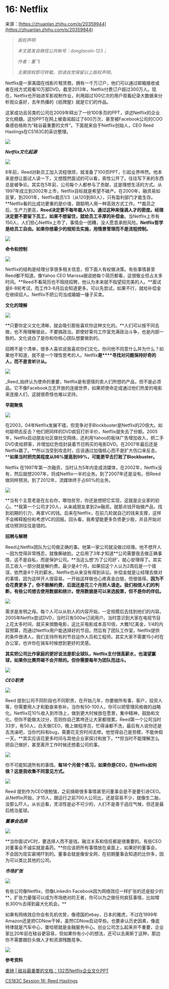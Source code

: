 # 16: Netflix

来源：[https://zhuanlan.zhihu.com/p/20359944](https://zhuanlan.zhihu.com/p/20359944)

> _版权声明_
> 
> _本文首发自微信公共帐号：donglaoshi-123；_
> 
> _作者：董飞_
> 
> _无需授权即可转载，但请自觉保留以上版权声明。_

Netflix是一家美国在线影片租赁商，拥有一千万订户，他们可以通过邮箱接收或者在线方式观看10万部DVD。截至2013年，Netflix付费订户超过300万人。现在，Netflix也开始进军影视制作业，利用超过100亿次的用户观看纪录大数据来分析观众喜好，去年热播的《纸牌屋》就是它们的作品。

这家成功且另类的公司在2009年释出了一份100多页的PPT，讲述Netflix的企业文化精髓。这份PPT在网上被查阅超过了600万次，甚至被Facebook公司的COO桑德伯格称为“硅谷最重要的文件”。下面就来自于Netflix创始人，CEO Reed Hastings在CS183C的采访整理。

![](img/f6df44b21ef1b93bc3ed691d4abba01e.jpg)

_**Netflix文化起源**_

![](img/18cdf7b15252f2feb4f4bfbad768e79f.jpg)

8年前，Reed对新员工加入流程很烦，就准备了100页PPT，引起业界哗然。他本来是想让面试人读一下，又想既然面试的可以看，索性公开了。往往写下来的东西总是被争论。其实在5年前，公司每个人都参与了贡献，这是理想生活的方式。从1997年成立到2002年上市，Netflix目标就是希望不破产。在2000年，融资易如反掌，到2001年，Netflix裁员1/3（从120到80人），只有盈利部门才能生存。**Netflix看的比成功更重的是价值，跟聪明人用一种高效方式工作。**裁员之后，生产力更高，**Reed决定要不每年裁人1/3。通过这种来强调人才的密度。经理决定要不要留下员工，如果不想留住，就给员工丰厚的补偿金**。当Netflix上市有150人，人们担心Netflix上市了，事情会一团糟，没人愿意承担风险。**Netflix哲学是给员工自由。如果你想最少的规矩去实施，用情景管理而不是流程控制。**

![](img/be3569ecb888f1b780ead09bdc89eb1e.jpg)

**命令和控制**

![](img/f9a0538923ed5c77c2f5ea8758135f82.jpg)

Netflix的结构是经理分享很多相关信息，但下面人有权做决策。有些事情甚至Reed都不知道。像Yahoo CEO Marissa据说她每个简历都看，这很敬业但占太多时间。**Reed不看简历也不阻挠招聘，他认为本来就不指望招完美的人。**面试是6-8轮考试，而工作3-6月后会知道更多。可以先尝试，如果不行，就给补偿金在继续招人。Netflix不把公司当成婚姻一锤子买卖。

**文化的理解**

![](img/381816e304af67da77725d81b64b4199.jpg)

**只要你定义文化清晰，就会吸引那些喜欢你这种文化的。**人们可以按不同去做，也不用理解彼此，不要搞政治。即使好莱坞工作室充满政治斗争，也是内部一致的。文化说白了是你和你核心团队想要做到的。

招聘不是个清单，很多人喜欢说我喜欢你们文化。你问他不同意什么并为什么？如果他不知道，就不是一个理性思考的人。Netflix**是****寻找对问题保持好奇的人，而不是言听计从。**

![](img/28beab19e36871e953d1fb09a06e8aea.jpg)

_Reed_始终认为使命的重要，Netflix是有感情的卖人们所想的产品，但不是必须品。它不像Facebook立志开放的连接世界，如果把使命定成通过他们热爱的电影来连接人们，这就很奇怪也难以坚持。

**早期聚焦**

![](img/8914c556e599d0b7d02e8d1abaaf5b8d.jpg)

在2003，04年Netflix发展不错，但竞争对手Blockbuster是Netflix的20倍大。如何聪明去反击？他们把同样的DVD疯狂打折半价，Netflix就失去了份额。2005年，Netflix启动朋友社区做社交网络，还利用Yahoo的板块广告增加收入，把二手DVD卖给顾客，并增加红色信封装着节日购买的电影DVD。在2007年最后还是Netflix赢了。**所以当受到攻击时，应该通过加强核心而不是扩大伤口来反击。****如果当时把完美程度从98%提高到99%，可能更早去打败了Blockbuster。**

Netflix 在1997年第一次融资，当时认为5年内变成流媒体，在2002年，Netflix没有，然后就想2007年，将成Netflix一半的业务。到了2007年还是没有。但Reed做同样预测，到了2012年，流媒体终于占60%的业务。

![](img/bfce452238188a7a6cdd97f0a9a68716.jpg)

**当有个主意老是在左右你，哪怕贫穷，你还是想把它实现，这就是企业家的初心。**我第一个公司才20人，从亲戚朋友拿到2w融资。就那点钱开始做产品，找到初期的引力，再拿VC的钱。后来在Netflix，在前几轮就自己的钱来支撑，这样不会稀释股份和考虑VC的回报。回头看，我希望能更多负债更少股，并且开始对成功预测往往是错的。

**招聘与解聘**

Reed让Netflix团队为公司做正确的事。他第一家公司就没做过经理。他不想开人－因为觉得非常残忍，就像撕破脸。之后用了3年才知道**公司需要我去做正确事情，这不是自私，而是保护公司。**当这么想‘为了公司好’，就心安理得了。其实员工收入一部分就是解约费。最少是4个月。如果招这个人认为2周后是一个错误，依然是4个月的薪水。Netflix也从来没有得到诉讼。补偿金就是让经理去做对的事情，因为这样开人很容易。一开始这样做也心疼真金白银，但很值得。**因为不会花费更多了，你不赔解约费，后面还是花三个月把人请走。我们相信人们的判断，有些公司想去使用数据和统计。使用数据是可以来选股票，但不是你的伴侣。**

![](img/5b8ba338ce06cfdb964ef9f66d6ed616.jpg)

需求是发明之母。每个人可以从别人的内容开始，一定规模后去找到他们的内容。2005年Netflix尝试DVD，当时只有500w订阅用户。当时意识到大家在电视节目上花太多时间，就买来很酷电影，这比买电影成本高10倍，大概1亿美金，1/4的内容预算，而通过Netflix用户能选择好的节目。然后有了团队工作室，Netflix提供的条件很诱人，我们支持所有的节目运作人员和工程师。其实大家不需要15小时在办公室，也许你在骑车时候想到更好的灵感。

**其实把公司比作家庭的更好说法是职业球队，Netflix支付很高薪水，也渴望赢球，如果你比赛弄砸不会开除的。但你需要每年为团队而战斗。**

![](img/adf7c331c8438705b5691775b581bac4.jpg)

_**CEO职责**_

![](img/37a87a111c987050e8bdb528094f359a.jpg)

Reed 提到公司不同阶段也不同职责，在开始几年，你要做所有事，客户，投资人等，你需要用人才和勤奋来弥补。当你有50-100人，你可以把管理风格做的战略化。Netflix花10%收入到市场上，做到更大时候放在愿景，集中精神，鼓励和文化。但你不能做太过分，否则你自己累垮还让大家都很累。Reed第一个公司当时33岁，有50人，白天做CEO，晚上做程序员，忙得澡都不洗，最后有人说你还是去洗澡吧，当你代码有bug，需要花无穷时间去修。他觉得自己是劳模，不能休假一天。**其实应该花更多时间与其他企业家探讨和放下。**但当时不能理解怎么把自己做好，甚至离开工作时候还想着公司的事。

![](img/ae26ab447285b953d7b95ff207ba92f2.jpg)

你不可能知道所有的事情。**每18个月做个练习，如果你是CEO，在Netflix如何做？这是我收集不同意见方式。**

![](img/5bc56be5b91b0c0157f02dbc73f71842.jpg)

Reed 提到作为CEO很勉强，之前搞砸很多事情甚至问董事会是不是要引进CEO。从Netflix开始，才15人，跟运行之前700人公司比，还是容易不少，就像生二胎，没那么吓人。从长远看，灵活性是必不可少的，人们不是善于适应气候，但还是最后统治星球。

**_董事会选择_**

![](img/cb11d96866ff84c7914e776d933a0575.jpg)

**当你面试VC时，要选择人而不是钱。融洽关系和信任都是很重要的。有些CEO对董事会不诚实就是毒药。**你应该把所有事情放在桌面上，如果好的董事会，不会因为现实窘境吓到的。董事会就是像安全网，在初期董事会知道的比你多，因为可以类比其他的公司。

_**市场扩张**_

![](img/58f4192de7b9cdb0142a4869ef2ea2c7.jpg)

有些公司像Netflix，但像Linkedin Facebook因为网络效应一样扩张的还是挺少的**，扩张力量强可以成为市场绝对的王者，你可以为之做任何疯狂事情，比如增长300％去得到最大化机会。**

如果有网络效应你会有先机优势，像德国的ebay，日本的雅虎，不过在1999年Amazon还是把CDNow干掉，虽然CDNow启动早些。也要承认历史因素，像底特律就是汽车中心，曼哈顿就是金融服务中心。创业公司怎么起来并不重要，企业家比20年前在硅谷更容易，但如果你有小小的想法，还可以去奥斯丁这种，那边你不需要跟巨头做人才和资源残酷竞争。

![](img/3af2eba474aabc261068dc4c8fa7fc4f.jpg)

**参考资料**

[重磅 | 硅谷最重要的文档：132页Netflix企业文化PPT](http://link.zhihu.com/?target=http%3A//www.100toutiao.com/index.php%3Fm%3DIndex%26a%3Dshow%26cat%3D4%26id%3D18164)

[CS183C Session 16: Reed Hastings](http://link.zhihu.com/?target=https%3A//medium.com/cs183c-blitzscaling-class-collection/cs183c-session-16-reed-hastings-4e1058d2439f%23.fcarfml3w)